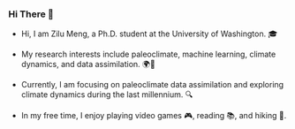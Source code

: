 <!-- Github profile -->
### Hi There 👋

- Hi, I am Zilu Meng, a Ph.D. student at the University of Washington. 🎓

- My research interests include paleoclimate, machine learning, climate dynamics, and data assimilation. 🌍🤖

- Currently, I am focusing on paleoclimate data assimilation and exploring climate dynamics during the last millennium. 🔍

- In my free time, I enjoy playing video games 🎮, reading 📚, and hiking 🥾.





